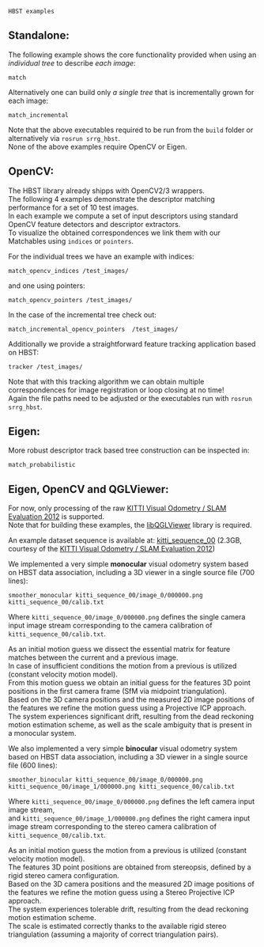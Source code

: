     HBST examples
## Standalone:
The following example shows the core functionality provided when using an *individual tree* to describe *each image*:

    match
    
Alternatively one can build only *a single tree* that is incrementally grown for each image:
    
    match_incremental
    
Note that the above executables required to be run from the `build` folder or alternatively via `rosrun srrg_hbst`. <br>
None of the above examples require OpenCV or Eigen.
## OpenCV:
The HBST library already shipps with OpenCV2/3 wrappers. <br>
The following 4 examples demonstrate the descriptor matching performance for a set of 10 test images. <br>
In each example we compute a set of input descriptors using standard OpenCV feature detectors and descriptor extractors. <br>
To visualize the obtained correspondences we link them with our Matchables using `indices` or `pointers`.

For the individual trees we have an example with indices:

    match_opencv_indices /test_images/
    
and one using pointers:
    
    match_opencv_pointers /test_images/
    
In the case of the incremental tree check out:
    
    match_incremental_opencv_pointers  /test_images/
    
Additionally we provide a straightforward feature tracking application based on HBST:   
  
    tracker /test_images/
    
Note that with this tracking algorithm we can obtain multiple correspondences for image registration or loop closing at no time! <br>
Again the file paths need to be adjusted or the executables run with `rosrun srrg_hbst`.
    
## Eigen:
More robust descriptor track based tree construction can be inspected in:

    match_probabilistic

## Eigen, OpenCV and QGLViewer:
For now, only processing of the raw [KITTI Visual Odometry / SLAM Evaluation 2012](http://www.cvlibs.net/datasets/kitti/eval_odometry.php) is supported. <br>
Note that for building these examples, the [libQGLViewer](http://libqglviewer.com/) library is required.

An example dataset sequence is available at: [kitti_sequence_00](https://drive.google.com/open?id=1KPay-nqVXvj5Ht6lfF0KdILQpN97AbRX) (2.3GB, courtesy of the [KITTI Visual Odometry / SLAM Evaluation 2012](http://www.cvlibs.net/datasets/kitti/eval_odometry.php))

We implemented a very simple <b>monocular</b> visual odometry system based on HBST data association, including a 3D viewer in a single source file (700 lines):

    smoother_monocular kitti_sequence_00/image_0/000000.png kitti_sequence_00/calib.txt
    
Where `kitti_sequence_00/image_0/000000.png` defines the single camera input image stream corresponding to the camera calibration of `kitti_sequence_00/calib.txt`.

As an initial motion guess we dissect the essential matrix for feature matches between the current and a previous image. <br>
In case of insufficient conditions the motion from a previous is utilized (constant velocity motion model). <br>
From this motion guess we obtain an initial guess for the features 3D point positions in the first camera frame (SfM via midpoint triangulation). <br>
Based on the 3D camera positions and the measured 2D image positions of the features we refine the motion guess using a Projective ICP approach. <br>
The system experiences significant drift, resulting from the dead reckoning motion estimation scheme,
as well as the scale ambiguity that is present in a monocular system.

We also implemented a very simple <b>binocular</b> visual odometry system based on HBST data association, including a 3D viewer in a single source file (600 lines):

    smoother_binocular kitti_sequence_00/image_0/000000.png kitti_sequence_00/image_1/000000.png kitti_sequence_00/calib.txt

Where `kitti_sequence_00/image_0/000000.png` defines the left camera input image stream, <br>
and `kitti_sequence_00/image_1/000000.png` defines the right camera input image stream corresponding to the stereo camera calibration of `kitti_sequence_00/calib.txt`.

As an initial motion guess the motion from a previous is utilized (constant velocity motion model). <br>
The features 3D point positions are obtained from stereopsis, defined by a rigid stereo camera configuration. <br>
Based on the 3D camera positions and the measured 2D image positions of the features we refine the motion guess using a Stereo Projective ICP approach. <br>
The system experiences tolerable drift, resulting from the dead reckoning motion estimation scheme. <br>
The scale is estimated correctly thanks to the available rigid stereo triangulation (assuming a majority of correct triangulation pairs).
